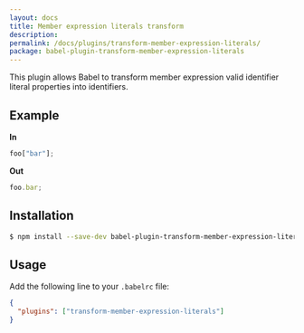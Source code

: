 ```yaml
---
layout: docs
title: Member expression literals transform
description:
permalink: /docs/plugins/transform-member-expression-literals/
package: babel-plugin-transform-member-expression-literals
---
```


This plugin allows Babel to transform member expression valid identifier literal properties into identifiers.

## Example

**In**

```javascript
foo["bar"];
```

**Out**

```javascript
foo.bar;
```

## Installation

```sh
$ npm install --save-dev babel-plugin-transform-member-expression-literals
```

## Usage

Add the following line to your `.babelrc` file:

```json
{
  "plugins": ["transform-member-expression-literals"]
}
```
